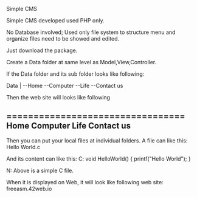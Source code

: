 Simple CMS

Simple CMS developed used PHP only.

No Database involved;
Used only file system to structure menu and organize files need to be showed and edited.

Just download the package.

Create a Data folder at same level as Model,View,Controller.

If the Data folder and its sub folder looks like following:

Data
|
--Home
--Computer
--Life
--Contact us


Then the web site will looks like following

=================================
Home Computer Life Contact us
---------------------------------

Then you can put your local files at individual folders.
A file can like this:
Hello World.c

And its content can like this:
C:
void HelloWorld()
{
  printf("Hello World");
}

N:
Above is a simple C file.

When it is displayed on Web, it will look like following web site:
freeasm.42web.io

